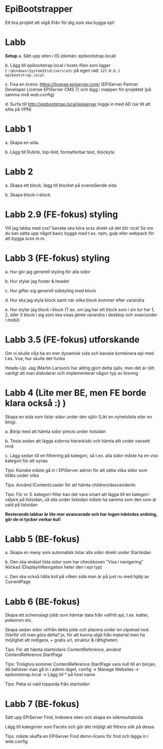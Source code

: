 # EpiBootstrapper
Ett bra projekt att utgå ifrån för dig som ska bygga epi!

# Labb
**Setup**
a. Sätt upp siten i IIS (domän: epibootstrap.local)

b. Lägg till epibootstrap.local i hosts-filen som ligger `C:\Windows\System32\drivers\etc` på egen rad: `127.0.0.1	epibootstrap.local`

c. Fixa en licens: https://license.episerver.com/ (EPiServer Partner Developer License EPiServer CMS 7) och lägg i mappen för projektet (på samma nivå web.config)

d. Surfa till http://epibootstrap.local/episerver logga in med AD (se till att sitta på VPN)

# Labb 1
a. Skapa en sida.

b. Lägg till Rubrik, top-bild, formatterbar text, blockyta

# Labb 2
a. Skapa ett block, lägg till blocket på ovanstående sida

b. Skapa block-i-block

# Labb 2.9 (FE-fokus) styling
Vill jag labba med css? kanske ska köra scss direkt så det blir nice! Se om du kan sätta upp något basic bygge med t.ex. npm, gulp eller webpack för att bygga scss m.m.

# Labb 3 (FE-fokus) styling
a. Hur gör jag generell styling för alla sidor

b. Hur stylar jag footer & header

c. Hur gifter sig generell sidstyling med block

d. Hur ska jag styla block samt när olika block kommer efter varandra

e. Hur stylar jag block i block (T.ex. om jag har ett block som i sin tur har 1, 2, eller 3 block i sig som ska visas jämte varandra i desktop och ovan/under i mobil)

# Labb 3.5 (FE-fokus) utforskande
Om vi skulle vilja ha en mer dynamisk sida och kanske kombinera epi med t.ex. Vue, hur skulle det funka

Heads-Up: Jag (Martin Larsson) har aldrig gjort detta själv, men det är rätt vanligt att man diskuterar och implementerar någon typ av lösning

# Labb 4 (Lite mer BE, men FE borde klara också :) )
Skapa en sida som listar sidor under den själv (Likt en nyhetslista eller en blog).

a. Börja med att hämta sidor precis under listsidan

b. Testa sedan att lägga sidorna hierarkiskt och hämta allt under oavsett nivå

c. Lägg sedan till en filtrering på kategori, så t.ex. alla sidor måste ha en viss kategori för att synas

Tips: Kanske måste gå in i EPiServer admin för att sätta vilka sidor som tillåts under vilka

Tips: Använd IContentLoader för att hämta children/descendents

Tips: För nr 3. kategori-filter kan det vara smart att lägga till en kategori-väljare på listsidan, så alla under listsidan måste ha samma som den som är vald på listsidan

**Resterande labbar är lite mer avancerade och har ingen inbördes ordning, gör de ni tycker verkar kul!**

# Labb 5 (BE-fokus)
a. Skapa en meny som automatisk listar alla sidor direkt under Startsidan

b. Den ska endast lista sidor som har checkboxen "Visa i navigering" iklickad (DisplayInNavigation heter den i epi typ)

c. Den ska också hålla koll på vilken sida man är på just nu med hjälp av CurrentPage

# Labb 6 (BE-fokus)
Skapa ett schemalagt jobb som hämtar data från valfritt api, t.ex. katter, pokemon etc. 

Skapa sedan sidor utifrån detta jobb och placera under en utpekad nod. (Varför vill man göra detta? jo, för att kunna utgå från material men ha möjlighet att redigera, + gratis url, struktur & rättigheter)

Tips: För att hämta startsidans ContentReference, använd ContentReference.StartPage

Tips: Troligtvis kommer ContentReference.StartPage vara null till en början, då behöver man gå in i admin-läget, config ->  Manage Websites -> epibootstrap.local -> Lägg till * på host name

Tips: Peka ut vald toppsida från startsidan

# Labb 7 (BE-fokus)
Sätt upp EPiServer Find, Indexera siten och skapa en sökresultatsida

Lägg till kategorier som Facets och gör det möjligt att filtrera sök på dessa

Tips: måste skaffa en EPiServer Find demo-licens för find och lägga in i web.config
